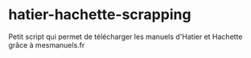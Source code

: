 # hatier-hachette-scrapping
Petit script qui permet de télécharger les manuels d'Hatier et Hachette grâce à mesmanuels.fr
